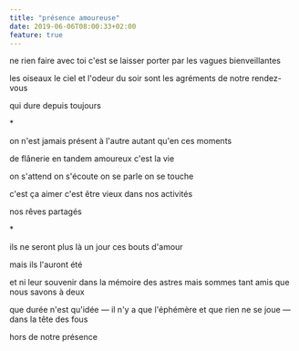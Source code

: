 ```yaml
---
title: "présence amoureuse"
date: 2019-06-06T08:00:33+02:00
feature: true
---
```


ne rien faire avec toi
c'est se laisser porter par les vagues bienveillantes

les oiseaux le ciel et l'odeur du soir
sont les agréments de notre rendez-vous

qui dure depuis toujours

\*

on n'est jamais présent
à l'autre autant qu'en ces moments

de flânerie en tandem
amoureux c'est la vie

on s'attend on s'écoute
on se parle on se touche

c'est ça aimer c'est être vieux
dans nos activités

nos rêves partagés

\*

ils ne seront plus là
un jour ces bouts d'amour

mais ils l'auront été

et ni leur souvenir dans la mémoire des astres
mais sommes tant amis que nous savons à deux

que durée n'est qu'idée — il n'y a que l'éphémère
et que rien ne se joue — dans la tête des fous

hors de notre présence
